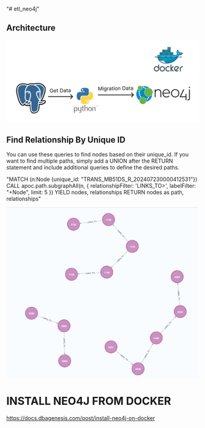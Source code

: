 "# etl_neo4j" 

## Architecture
![Architecture](flow_neo4j.jpg)

## Find Relationship By Unique ID

You can use these queries to find nodes based on their unique_id. If you want to find multiple paths, simply add a UNION after the RETURN statement and include additional queries to define the desired paths.

"MATCH (n:Node {unique_id: "TRANS_MB51DS_R_202407230000412531"})
CALL apoc.path.subgraphAll(n, {
    relationshipFilter: 'LINKS_TO>',
    labelFilter: "+Node",
    limit: 5
})
YIELD nodes, relationships
RETURN nodes as path, relationships"

![Find Relationship By Unique ID](find_relations_by_unique_id.PNG)


# INSTALL NEO4J FROM DOCKER
https://docs.dbagenesis.com/post/install-neo4j-on-docker


